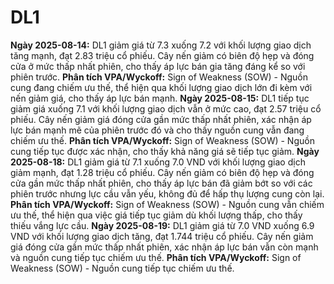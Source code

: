 # DL1

**Ngày 2025-08-14:** DL1 giảm giá từ 7.3 xuống 7.2 với khối lượng giao dịch tăng mạnh, đạt 2.83 triệu cổ phiếu. Cây nến giảm có biên độ hẹp và đóng cửa ở mức thấp nhất phiên, cho thấy áp lực bán gia tăng đáng kể so với phiên trước. **Phân tích VPA/Wyckoff:** Sign of Weakness (SOW) - Nguồn cung đang chiếm ưu thế, thể hiện qua khối lượng giao dịch lớn đi kèm với nến giảm giá, cho thấy áp lực bán mạnh.
**Ngày 2025-08-15:** DL1 tiếp tục giảm giá xuống 7.1 với khối lượng giao dịch vẫn ở mức cao, đạt 2.57 triệu cổ phiếu. Cây nến giảm giá đóng cửa gần mức thấp nhất phiên, xác nhận áp lực bán mạnh mẽ của phiên trước đó và cho thấy nguồn cung vẫn đang chiếm ưu thế. **Phân tích VPA/Wyckoff:** Sign of Weakness (SOW) - Nguồn cung tiếp tục được xác nhận, cho thấy khả năng giá sẽ tiếp tục giảm.
**Ngày 2025-08-18:** DL1 giảm giá từ 7.1 xuống 7.0 VND với khối lượng giao dịch giảm mạnh, đạt 1.28 triệu cổ phiếu. Cây nến giảm có biên độ hẹp và đóng cửa gần mức thấp nhất phiên, cho thấy áp lực bán đã giảm bớt so với các phiên trước nhưng lực cầu vẫn yếu, không đủ để hấp thụ lượng cung còn lại. **Phân tích VPA/Wyckoff:** Sign of Weakness (SOW) - Nguồn cung vẫn chiếm ưu thế, thể hiện qua việc giá tiếp tục giảm dù khối lượng thấp, cho thấy thiếu vắng lực cầu.
**Ngày 2025-08-19:** DL1 giảm giá từ 7.0 VND xuống 6.9 VND với khối lượng giao dịch tăng, đạt 1.744 triệu cổ phiếu. Cây nến giảm giá đóng cửa gần mức thấp nhất phiên, xác nhận áp lực bán vẫn còn mạnh và nguồn cung tiếp tục chiếm ưu thế. **Phân tích VPA/Wyckoff:** Sign of Weakness (SOW) - Nguồn cung tiếp tục chiếm ưu thế.
